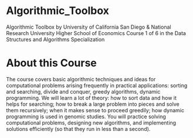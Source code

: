 # Algorithmic_Toolbox
Algorithmic Toolbox by University of California San Diego &amp; National Research University Higher School of Economics
Course 1 of 6 in the Data Structures and Algorithms Specialization

# About this Course
The course covers basic algorithmic techniques and ideas for computational problems arising frequently in practical applications: sorting and searching, divide and conquer, greedy algorithms, dynamic programming. We will learn a lot of theory: how to sort data and how it helps for searching; how to break a large problem into pieces and solve them recursively; when it makes sense to proceed greedily; how dynamic programming is used in genomic studies. You will practice solving computational problems, designing new algorithms, and implementing solutions efficiently (so that they run in less than a second).

